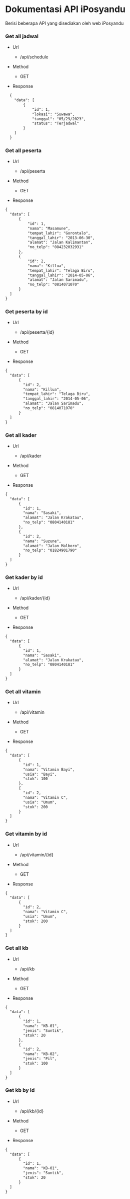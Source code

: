 
# Dokumentasi API iPosyandu

Berisi beberapa API yang disediakan oleh web iPosyandu


### Get all jadwal

* Url
  * /api/schedule

* Method
  * GET

* Response


```markdown
  {
    "data": [
        {
            "id": 1,
            "lokasi": "Suwawa",
            "tanggal": "05/29/2023",
            "status": "Terjadwal"
        }
    ]
  }
```

### Get all peserta

* Url
  * /api/peserta

* Method
  * GET

* Response


```markdown
{
  "data": [
      {
          "id": 1,
          "nama": "Masamune",
          "tempat_lahir": "Gorontalo",
          "tanggal_lahir": "2013-06-30",
          "alamat": "Jalan Kalimantan",
          "no_telp": "084232032931"
      },
      {
          "id": 2,
          "nama": "Killua",
          "tempat_lahir": "Telaga Biru",
          "tanggal_lahir": "2014-05-06",
          "alamat": "Jalan Sarimadu",
          "no_telp": "0814071070"
      }
  ]
}
```

### Get peserta by id

* Url
  * /api/peserta/{id}

* Method
  * GET

* Response


```markdown
{
  "data": [
      {
        "id": 2,
        "nama": "Killua",
        "tempat_lahir": "Telaga Biru",
        "tanggal_lahir": "2014-05-06",
        "alamat": "Jalan Sarimadu",
        "no_telp": "0814071070"
      }
  ]
}
```

### Get all kader

* Url
  * /api/kader

* Method
  * GET

* Response


```markdown
{
  "data": [
      {
        "id": 1,
        "nama": "Sasaki",
        "alamat": "Jalan Krakatau",
        "no_telp": "0804140181"
      },
      {
        "id": 2,
        "nama": "Suzune",
        "alamat": "Jalan Malboro",
        "no_telp": "01824901790"
      }
  ]
}
```

### Get kader by id

* Url
  * /api/kader/{id}

* Method
  * GET

* Response


```markdown
{
  "data": [
      {
        "id": 1,
        "nama": "Sasaki",
        "alamat": "Jalan Krakatau",
        "no_telp": "0804140181"
      }
  ]
}
```

### Get all vitamin

* Url
  * /api/vitamin

* Method
  * GET

* Response


```markdown
{
  "data": [
      {
        "id": 1,
        "nama": "Vitamin Bayi",
        "usia": "Bayi",
        "stok": 100
      },
      {
        "id": 2,
        "nama": "Vitamin C",
        "usia": "Umum",
        "stok": 200
      }
  ]
}
```

### Get vitamin by id

* Url
  * /api/vitamin/{id}

* Method
  * GET

* Response


```markdown
{
  "data": [
      {
        "id": 2,
        "nama": "Vitamin C",
        "usia": "Umum",
        "stok": 200
      }
  ]
}
```

### Get all kb

* Url
  * /api/kb

* Method
  * GET

* Response


```markdown
{
  "data": [
      {
        "id": 1,
        "nama": "KB-01",
        "jenis": "Suntik",
        "stok": 20
      },
      {
        "id": 2,
        "nama": "KB-02",
        "jenis": "Pil",
        "stok": 100
      }
  ]
}
```

### Get kb by id

* Url
  * /api/kb/{id}

* Method
  * GET

* Response


```markdown
{
  "data": [
      {
        "id": 1,
        "nama": "KB-01",
        "jenis": "Suntik",
        "stok": 20
      }
  ]
}
```